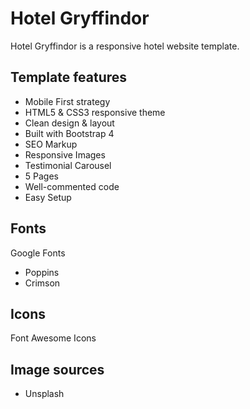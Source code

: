 # Hotel Gryffindor

Hotel Gryffindor is a responsive hotel website template.

## Template features

- Mobile First strategy
- HTML5 & CSS3 responsive theme
- Clean design & layout
- Built with Bootstrap 4
- SEO Markup
- Responsive Images
- Testimonial Carousel
- 5 Pages
- Well-commented code
- Easy Setup

## Fonts

Google Fonts

- Poppins
- Crimson

## Icons

Font Awesome Icons

## Image sources

- Unsplash
